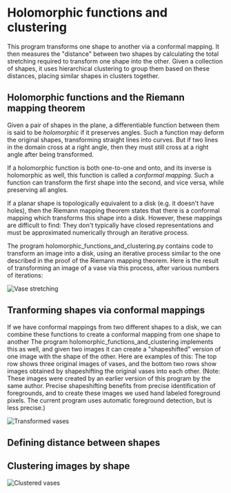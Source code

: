 # Holomorphic functions and clustering
This program transforms one shape to another via a conformal mapping. It then measures the "distance" between two shapes by calculating the total stretching required to transform one shape into the other. Given a collection of shapes, it uses hierarchical clustering to group them based on these distances, placing similar shapes in clusters together. 

## Holomorphic functions and the Riemann mapping theorem

Given a pair of shapes in the plane, a differentiable function between them is said to be *holomorphic* if it preserves angles. Such a function may deform the original shapes, transforming straight lines into curves. But if two lines in the domain cross at a right angle, then they must still cross at a right angle after being transformed. 

If a holomorphic function is both one-to-one and onto, and its inverse is holomorphic as well, this function is called a *conformal mapping*. Such a function can transform the first shape into the second, and vice versa, while preserving all angles. 

If a planar shape is topologically equivalent to a disk (e.g. it doesn't have holes), then the Riemann mapping theorem states that there is a conformal mapping which transforms this shape into a disk. However, these mappings are difficult to find: They don't typically have closed representations and must be approximated numerically through an iterative process. 

The program holomorphic_functions_and_clustering.py contains code to transform an image into a disk, using an iterative process similar to the one described in the proof of the Riemann mapping theorem. Here is the result of transforming an image of a vase via this process, after various numbers of iterations: 

![Vase stretching](https://i.imgur.com/qRhAURn.png)

## Tranforming shapes via conformal mappings

If we have conformal mappings from two different shapes to a disk, we can combine these functions to create a conformal mapping from one shape to another The program holomorphic_functions_and_clustering implements this as well, and given two images it can create a "shapeshifted" version of one image with the shape of the other. Here are examples of this: The top row shows three original images of vases, and the bottom two rows show images obtained by shapeshifting the original vases into each other. (Note: These images were created by an earlier version of this program by the same author. Precise shapeshifting benefits from precise identification of foregrounds, and to create these images we used hand labeled foreground pixels. The current program uses automatic foreground detection, but is less precise.) 

![Transformed vases](https://i.imgur.com/s7FAmX5.png)

## Defining distance between shapes



## Clustering images by shape

![Clustered vases](https://i.imgur.com/KIkO8Xa.jpg)
